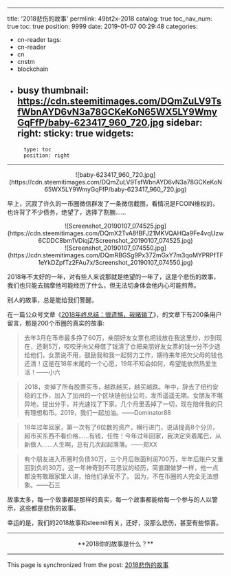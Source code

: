 
---
title: '2018悲伤的故事'
permlink: 49bt2x-2018
catalog: true
toc_nav_num: true
toc: true
position: 9999
date: 2019-01-07 00:29:48
categories:
- cn-reader
tags:
- cn-reader
- cn
- cnstm
- blockchain
- busy
thumbnail: https://cdn.steemitimages.com/DQmZuLV9TsfWbnAYD6vN3a78GCKeKoN65WX5LY9WmyGqFfP/baby-623417_960_720.jpg
sidebar:
    right:
        sticky: true
widgets:
    -
        type: toc
        position: right
---


<center>![baby-623417_960_720.jpg](https://cdn.steemitimages.com/DQmZuLV9TsfWbnAYD6vN3a78GCKeKoN65WX5LY9WmyGqFfP/baby-623417_960_720.jpg)</center>

早上，沉寂了许久的一币圈微信群发了一条微信截图，看情况是FCOIN维权的，也许背了不少债务，绝望了，选择了割腕......

<center>![Screenshot_20190107_074525.jpg](https://cdn.steemitimages.com/DQmX2TvA8fBFJ21MKVQAHQa9Fe4vqUzw6CDDC8bm1VDiqjZ/Screenshot_20190107_074525.jpg)</center>

<center>![Screenshot_20190107_074550.jpg](https://cdn.steemitimages.com/DQmRBGSg9Px372mGxY7m3qoMYPRPfTF1eYkDZpfTz2FAu7x/Screenshot_20190107_074550.jpg)</center>

2018年不太好的一年，对有些人来说那就是绝望的一年了，这是个悲伤的故事，我们也只能去揣摩他可能经历了什么，但无法切身体会他内心可能煎熬。

别人的故事，总是能给我们警醒。

在一篇公众号文章《[2018年终总结：很遗憾，我赌输了](https://mp.weixin.qq.com/s/o_SrTZX32tKV58y0huxApA)》，的文章下有200条用户留言，那是200个币圈的真实的故事:

> 去年3月在币市最多挣了60万，亲朋好友女票也把钱放在我这里炒，炒到现在，还剩5万，咬咬牙向父母借了钱清了仓把亲朋好友女票的钱一分不少退给他们，女票说不用，鼓励我和我一起努力工作，期待来年把欠父母的钱也还清！这是在18年末尾的一个心愿，19年不知会如何，希望能依然热爱生活！——小六

>2018，卖掉了所有股票买币，越跌越买，越买越跌。年中，辞去了纽约安稳的工作，加入了加州的一个区块链创业公司，发币遥遥无期。女朋友不堪异地，提出分手，并光速找了下家。几个月里丢掉了一切，现在陪伴我的只有理想和币。2019，我们一起加油。——Dominator88

>18年过年回家，第一次有了6位数的资产，横行进门，说话提高8个分贝，超市买东西不看价格……有钱，任性！今年过年回家，我决定夹着尾巴，从新做人……人生啊，总有几次起起落落。——郑XX

>有个朋友进入币圈时负债30万，三个月后账面利润700万，半年后账户又重回到负的30万。这一年神奇到不可思议的经历，简直跟做梦一样，他一点都没有敢跟家里人讲，怕他们承受不了。 因为，不在币圈的人完全无法想象。——石三

故事太多，每一个故事都是那样的真实，每一个故事都能给每一个参与的人以警示，这些都是悲伤的故事。

幸运的是，我们的2018故事和steemit有关，还好，没那么悲伤，甚至有些惊喜。

---

<center>**2018你的故事是什么？**</center>

- - -

This page is synchronized from the post: [2018悲伤的故事](https://steemit.com/@yellowbird/49bt2x-2018)
